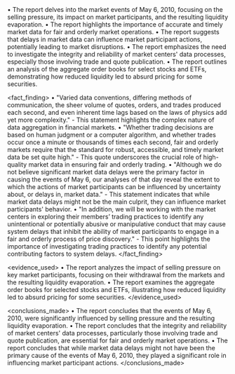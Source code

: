 <summary>
• The report delves into the market events of May 6, 2010, focusing on the selling pressure, its impact on market participants, and the resulting liquidity evaporation.
• The report highlights the importance of accurate and timely market data for fair and orderly market operations.
• The report suggests that delays in market data can influence market participant actions, potentially leading to market disruptions.
• The report emphasizes the need to investigate the integrity and reliability of market centers' data processes, especially those involving trade and quote publication.
• The report outlines an analysis of the aggregate order books for select stocks and ETFs, demonstrating how reduced liquidity led to absurd pricing for some securities.
</summary>

<fact_finding>
• "Varied data conventions, differing methods of communication, the sheer volume of quotes, orders, and trades produced each second, and even inherent time lags based on the laws of physics add yet more complexity." - This statement highlights the complex nature of data aggregation in financial markets.
• "Whether trading decisions are based on human judgment or a computer algorithm, and whether trades occur once a minute or thousands of times each second, fair and orderly markets require that the standard for robust, accessible, and timely market data be set quite high." - This quote underscores the crucial role of high-quality market data in ensuring fair and orderly trading.
• "Although we do not believe significant market data delays were the primary factor in causing the events of May 6, our analyses of that day reveal the extent to which the actions of market participants can be influenced by uncertainty about, or delays in, market data." - This statement indicates that while market data delays might not be the main culprit, they can influence market participants' behavior.
• "In addition, we will be working with the market centers in exploring their members’ trading practices to identify any unintentional or potentially abusive or manipulative conduct that may cause system delays that inhibit the ability of market participants to engage in a fair and orderly process of price discovery." - This point highlights the importance of investigating trading practices to identify any potential contributing factors to system delays.
</fact_finding>

<evidence_used>
• The report analyzes the impact of selling pressure on key market participants, focusing on their withdrawal from the markets and the resulting liquidity evaporation.
• The report examines the aggregate order books for selected stocks and ETFs, illustrating how reduced liquidity led to absurd pricing for some securities.
</evidence_used>

<conclusions_made>
• The report concludes that the events of May 6, 2010, were significantly influenced by selling pressure and the resulting liquidity evaporation.
• The report concludes that the integrity and reliability of market centers' data processes, particularly those involving trade and quote publication, are essential for fair and orderly market operations.
• The report concludes that while market data delays might not have been the primary cause of the events of May 6, 2010, they played a significant role in influencing market participant actions.
</conclusions_made>
